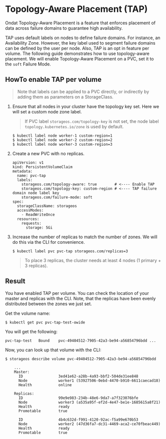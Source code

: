 # Topology-Aware Placement (TAP)

Ondat Topology-Aware Placement is a feature that enforces placement of data
across failure domains to guarantee high availability.

TAP uses default labels on nodes to define failure domains. For instance, an
Availability Zone. However, the key label used to segment failure domains can
be defined by the user per node. Also, TAP is an opt in feature per volume. The
following guide demonstrates how to use topology-aware placement. We will
enable Topology-Aware Placement on a PVC, set it to the `soft` Failure Mode.

## HowTo enable TAP per volume

> Note that labels can be applied to a PVC directly, or indirectly by adding them
> as parameters on a StorageClass.

1. Ensure that all nodes in your cluster have the topology key set. Here we
   will set a custom node zone label.

    > If PVC label `storageos.com/topology-key` is not set, the node label
    > `topology.kubernetes.io/zone` is used by default.

    ```
    $ kubectl label node worker-1 custom-region=1 
    $ kubectl label node worker-2 custom-region=2
    $ kubectl label node worker-3 custom-region=3
    ```

1. Create a new PVC with no replicas.

    ```
    apiVersion: v1
    kind: PersistentVolumeClaim
    metadata:
      name: pvc-tap
      labels:
        storageos.com/topology-aware: true        # <---- Enable TAP
        storageos.com/topology-key: custom-region # <---- TAP failure domain node label key
        storageos.com/failure-mode: soft
    spec:
      storageClassName: storageos
      accessModes:
        - ReadWriteOnce
      resources:
        requests:
          storage: 5Gi
    ```

1. Increase the number of replicas to match the number of zones. We will do
   this via the CLI for convenience.

    ```
    $ kubectl label pvc pvc-tap storageos.com/replicas=3
    ```
    > To place 3 replicas, the cluster needs at least 4 nodes (1 primary + 3
    > replicas).

## Result

You have enabled TAP per volume. You can check the location of your master and
replicas with the CLI. Note, that the replicas have been evenly distributed
between the zones we just set.

Get the volume name:

```
$ kubectl get pvc pvc-tap-test-owide
```

You will get the following:

```
pvc-tap-test   Bound    pvc-49404512-7905-42a3-be94-a56854796bdd ...
```
Now, you can look up that volume with the CLI:

```
$ storageos describe volume pvc-49404512-7905-42a3-be94-a56854796bdd
```

```
    ...
    Master:
      ID                3ed41e62-a28b-4a93-bbf2-504de31ee848
      Node              worker1 (53927506-0ebd-4470-b910-6611caecad18)
      Health            online

    Replicas:
      ID                99e9e983-234b-48e6-9da7-a7f323076bfe
      Node              worker3 (a535a95f-ef2d-4e47-be1e-1685615a8f21)
      Health            ready
      Promotable        true

      ID                4b4c632d-f991-4120-92ac-f5a99e670b53
      Node              worker2 (47d36fa7-dc31-4469-aca2-ce70fbeac449)
      Health            ready
      Promotable        true
```
